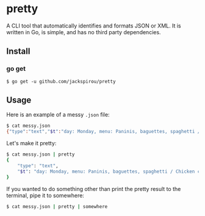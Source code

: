 # pretty
A CLI tool that automatically identifies and formats JSON or XML.
It is written in Go, is simple, and has no third party dependencies.

## Install
### go get
`$ go get -u github.com/jackspirou/pretty`

## Usage

Here is an example of a messy `.json` file:
```bash
$ cat messy.json
{"type":"text","$t":"day: Monday, menu: Paninis, baguettes, spaghetti / Chicken curry"}
```

Let's make it pretty:
```bash
$ cat messy.json | pretty
{
	"type": "text",
	"$t": "day: Monday, menu: Paninis, baguettes, spaghetti / Chicken curry"
}
```

If you wanted to do something other than print the pretty result to the terminal, pipe it to somewhere:
```bash
$ cat messy.json | pretty | somewhere
```

